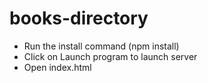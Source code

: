 # books-directory

<ul>
    <li>Run the install command (npm install)</li>
    <li>Click on Launch program to launch server</li>
    <li>Open index.html</li>
</ul>